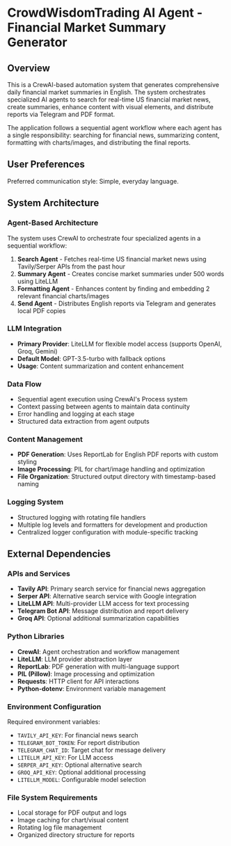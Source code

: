 # CrowdWisdomTrading AI Agent - Financial Market Summary Generator

## Overview

This is a CrewAI-based automation system that generates comprehensive daily financial market summaries in English. The system orchestrates specialized AI agents to search for real-time US financial market news, create summaries, enhance content with visual elements, and distribute reports via Telegram and PDF format.

The application follows a sequential agent workflow where each agent has a single responsibility: searching for financial news, summarizing content, formatting with charts/images, and distributing the final reports.

## User Preferences

Preferred communication style: Simple, everyday language.

## System Architecture

### Agent-Based Architecture
The system uses CrewAI to orchestrate four specialized agents in a sequential workflow:

1. **Search Agent** - Fetches real-time US financial market news using Tavily/Serper APIs from the past hour
2. **Summary Agent** - Creates concise market summaries under 500 words using LiteLLM
3. **Formatting Agent** - Enhances content by finding and embedding 2 relevant financial charts/images
4. **Send Agent** - Distributes English reports via Telegram and generates local PDF copies

### LLM Integration
- **Primary Provider**: LiteLLM for flexible model access (supports OpenAI, Groq, Gemini)
- **Default Model**: GPT-3.5-turbo with fallback options
- **Usage**: Content summarization and content enhancement

### Data Flow
- Sequential agent execution using CrewAI's Process system
- Context passing between agents to maintain data continuity
- Error handling and logging at each stage
- Structured data extraction from agent outputs

### Content Management
- **PDF Generation**: Uses ReportLab for English PDF reports with custom styling
- **Image Processing**: PIL for chart/image handling and optimization
- **File Organization**: Structured output directory with timestamp-based naming

### Logging System
- Structured logging with rotating file handlers
- Multiple log levels and formatters for development and production
- Centralized logger configuration with module-specific tracking

## External Dependencies

### APIs and Services
- **Tavily API**: Primary search service for financial news aggregation
- **Serper API**: Alternative search service with Google integration
- **LiteLLM API**: Multi-provider LLM access for text processing
- **Telegram Bot API**: Message distribution and report delivery
- **Groq API**: Optional additional summarization capabilities

### Python Libraries
- **CrewAI**: Agent orchestration and workflow management
- **LiteLLM**: LLM provider abstraction layer
- **ReportLab**: PDF generation with multi-language support
- **PIL (Pillow)**: Image processing and optimization
- **Requests**: HTTP client for API interactions
- **Python-dotenv**: Environment variable management

### Environment Configuration
Required environment variables:
- `TAVILY_API_KEY`: For financial news search
- `TELEGRAM_BOT_TOKEN`: For report distribution
- `TELEGRAM_CHAT_ID`: Target chat for message delivery
- `LITELLM_API_KEY`: For LLM access
- `SERPER_API_KEY`: Optional alternative search
- `GROQ_API_KEY`: Optional additional processing
- `LITELLM_MODEL`: Configurable model selection

### File System Requirements
- Local storage for PDF output and logs
- Image caching for chart/visual content
- Rotating log file management
- Organized directory structure for reports